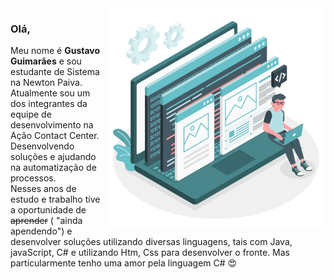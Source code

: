 <img align="right" src="Developer_activity-amico.svg" width="350"/>

### Olá,
Meu nome é **Gustavo Guimarães**  e sou estudante de Sistema na Newton Paiva.<br/>Atualmente sou um dos integrantes da equipe de desenvolvimento na  Ação Contact Center. Desenvolvendo soluções e ajudando na automatização de processos.<br/>Nesses anos de estudo e trabalho tive a oportunidade de ~~aprender~~ ( "ainda apendendo") e desenvolver soluções utilizando diversas linguagens, tais com Java, javaScript, C# e utilizando Htm, Css para desenvolver o fronte. Mas particularmente tenho uma amor pela linguagem C# 😍

<!--
**guuhcom/guuhcom** is a ✨ _special_ ✨ repository because its `README.md` (this file) appears on your GitHub profile.

Here are some ideas to get you started:

- 🔭 I’m currently working on ...
- 🌱 I’m currently learning ...
- 👯 I’m looking to collaborate on ...
- 🤔 I’m looking for help with ...
- 💬 Ask me about ...
- 📫 How to reach me: ...
- 😄 Pronouns: ...
- ⚡ Fun fact: ...
-->
